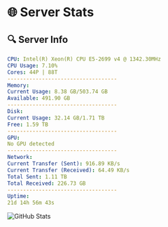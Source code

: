 # 🌐 Server Stats
## 🔍 Server Info
```yaml
CPU: Intel(R) Xeon(R) CPU E5-2699 v4 @ 1342.30MHz
CPU Usage: 7.10%
Cores: 44P | 88T
-----------------------------------
Memory:
Current Usage: 8.38 GB/503.74 GB
Available: 491.90 GB
-----------------------------------
Disk:
Current Usage: 32.14 GB/1.71 TB
Free: 1.59 TB
-----------------------------------
GPU:
No GPU detected
-----------------------------------
Network:
Current Transfer (Sent): 916.89 KB/s
Current Transfer (Received): 64.49 KB/s
Total Sent: 1.11 TB
Total Received: 226.73 GB
-----------------------------------
Uptime:
21d 14h 56m 43s
```
![GitHub Stats](https://img.shields.io/badge/Updated-2025-05-11_08:05:31-blue)